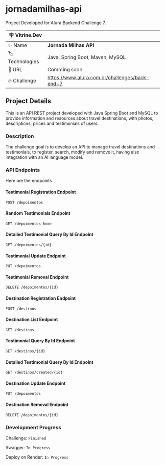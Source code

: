 # jornadamilhas-api

Project Developed for Alura Backend Challenge 7.

| :placard: Vitrine.Dev |     |
| -------------  | --- |
| :sparkles: Name        | **Jornada Milhas API**
| :label: Technologies | Java, Spring Boot, Maven, MySQL
| :rocket: URL         | Comming soon
| :fire: Challenge     | https://www.alura.com.br/challenges/back-end-7

<!-- Inserir imagem com a #vitrinedev ao final do link -->
<!-- ![](https://via.placeholder.com/1200x500.png?text=imagem+lindona+do+meu+projeto#vitrinedev) -->

## Project Details

This is an API REST project developed with Java Spring Boot and MySQL to provide information and resources about travel destinations, with photos, descriptions, prices and testimonials of users.

### Description

The challenge goal is to develop an API to manage travel destinations and testimonials, to register, search, modify and remove it, having also integration with an AI language model.

### API Endpoints

Here are the endpoints

#### Testimonial Registration Endpoint

`POST /depoimentos`

#### Random Testimonials Endpoint

`GET /depoimentos-home`

#### Detailed Testimonial Query By Id Endpoint

`GET /depoimentos/{id}`

#### Testimonial Update Endpoint

`PUT /depoimentos`

#### Testimonial Removal Endpoint

`DELETE /depoimentos/{id}`

#### Destination Registration Endpoint

`POST /destinos`

#### Destination List Endpoint

`GET /destinos`

#### Testimonial Query By Id Endpoint

`GET /destinos/{id}`

#### Detailed Testimonial Query By Id Endpoint

`GET /destinos/created/{id}`

#### Destination Update Endpoint

`PUT /depoimentos`

#### Destination Removal Endpoint

`DELETE /depoimentos/{id}`

### Development Progress

Challenge: `Finished`

Swagger: `In Progress`

Deploy on Render: `In Progress`
